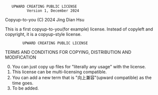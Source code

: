        UPWARD CREATING PUBLIC LICENSE
              Version 1, December 2024

Copyup-to-you (C) 2024 Jing Dian Hsu

This is a first copyup-to-you(for example) license. Instead of copyleft and copyright, it is a copyup-style license.

            UPWARD CREATING PUBLIC LICENSE
   TERMS AND CONDITIONS FOR COPYING, DISTRIBUTION AND MODIFICATION

0. You can just copy up files for "literally any usage" with the license.
1. This license can be multi-licensing compatible. 
2. You can add a new term that is "向上兼容"(upward compatible) as the time goes.
3. To be added.
